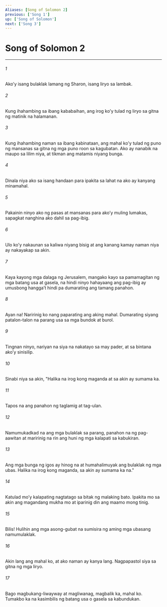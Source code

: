 ```yaml
---
Aliases: [Song of Solomon 2]
previous: ['Song 1']
up: ['Song of Solomon']
next: ['Song 3']
---
```

# Song of Solomon 2

***


###### 1 


Akoʼy isang bulaklak lamang ng Sharon, isang liryo sa lambak. 


###### 2 


Kung ihahambing sa ibang kababaihan, ang irog koʼy tulad ng liryo sa gitna ng matinik na halamanan. 


###### 3 


Kung ihahambing naman sa ibang kabinataan, ang mahal koʼy tulad ng puno ng mansanas sa gitna ng mga puno roon sa kagubatan. Ako ay nanabik na maupo sa lilim niya, at tikman ang matamis niyang bunga. 


###### 4 


Dinala niya ako sa isang handaan para ipakita sa lahat na ako ay kanyang minamahal. 


###### 5 


Pakainin ninyo ako ng pasas at mansanas para akoʼy muling lumakas, sapagkat nanghina ako dahil sa pag-ibig. 


###### 6 


Ulo koʼy nakaunan sa kaliwa niyang bisig at ang kanang kamay naman niya ay nakayakap sa akin. 


###### 7 


Kaya kayong mga dalaga ng Jerusalem, mangako kayo sa pamamagitan ng mga batang usa at gasela, na hindi ninyo hahayaang ang pag-ibig ay umusbong hanggaʼt hindi pa dumarating ang tamang panahon. 


###### 8 


Ayan na! Naririnig ko nang paparating ang aking mahal. Dumarating siyang patalon-talon na parang usa sa mga bundok at burol. 


###### 9 


Tingnan ninyo, nariyan na siya na nakatayo sa may pader, at sa bintana akoʼy sinisilip. 


###### 10 


Sinabi niya sa akin, "Halika na irog kong maganda at sa akin ay sumama ka. 


###### 11 


Tapos na ang panahon ng taglamig at tag-ulan. 


###### 12 


Namumukadkad na ang mga bulaklak sa parang, panahon na ng pag-aawitan at maririnig na rin ang huni ng mga kalapati sa kabukiran. 


###### 13 


Ang mga bunga ng igos ay hinog na at humahalimuyak ang bulaklak ng mga ubas. Halika na irog kong maganda, sa akin ay sumama ka na." 


###### 14 


Katulad moʼy kalapating nagtatago sa bitak ng malaking bato. Ipakita mo sa akin ang magandang mukha mo at iparinig din ang maamo mong tinig. 


###### 15 


Bilis! Hulihin ang mga asong-gubat na sumisira ng aming mga ubasang namumulaklak. 


###### 16 


Akin lang ang mahal ko, at ako naman ay kanya lang. Nagpapastol siya sa gitna ng mga liryo. 


###### 17 


Bago magbukang-liwayway at magliwanag, magbalik ka, mahal ko. Tumakbo ka na kasimbilis ng batang usa o gasela sa kabundukan.
